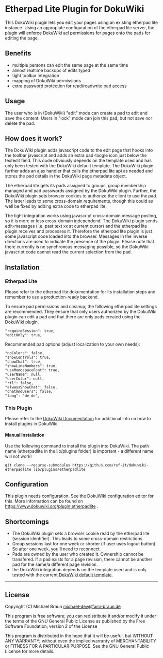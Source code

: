 # Etherpad Lite Plugin for DokuWiki

This DokuWiki plugin lets you edit your pages using an existing etherpad lite instance. Using an appropiate configuration of the etherpad lite server, the plugin will enforce DokuWiki acl permissions for pages onto the pads for editing the page.

## Benefits

  * multiple persons can edit the same page at the same time
  * almost realtime backups of edits typed
  * tight toolbar integration
  * mapping of DokuWiki permissions
  * extra password protection for read/readwrite pad access

## Usage

The user who is in (DokuWiki) "edit" mode can create a pad to edit and save the content. Users in "lock" mode can join this pad, but not save nor delete the pad.

## How does it work?

The DokuWiki plugin adds javascript code to the edit page that hooks into the toolbar javascript and adds an extra pad-toogle icon just below the textedit field. This code obviously depends on the template used and has only been tested with the DokuWiki default template. The DokuWiki plugin further adds an ajax handler that calls the etherpad lite api as needed and stores the pad details in the DokuWiki page metadata object.

The etherpad lite gets its pads assigned to groups, group membership managed and pad passwords assigned by the DokuWiki plugin. Further, the DokuWiki plugin sets browser cookies to authorize the client to use the pad. The latter leads to some cross-domain requirements, though this could as well be fixed by adding extra code to etherpad lite.

The tight integration works using javascript cross-domain message posting, so it is more or less cross-domain independend. The DokuWiki plugin sends edit-messages (i.e. past text xx at current cursor) and the etherpad lite plugin receives and processes it. Therefore the etherpad lite plugin is just some javascript code loaded into the browser. Messages in the inverse directions are used to indicate the presence of the plugin. Please note that there currently is no synchronous messaging possible, so the DokuWiki javascript code cannot read the current selection from the pad.

## Installation

### Etherpad Lite

Please refer to the etherpad lite dokumentation for its installation steps and remember to use a production-ready backend.

To ensure pad permissions and cleanup, the following etherpad lite settings are recommended. They ensure that only users authorized by the DokuWiki plugin can edit a pad and that there are only pads created using the DokuWiki plugin.

```
"requireSession": true,
"editOnly": true,
```

Recommended pad options (adjust localization to your own needs):

```
"noColors": false,
"showControls": true,
"showChat": true,
"showLineNumbers": true,
"useMonospaceFont": true,
"userName": null,
"userColor": null,
"rtl": false,
"alwaysShowChat": false,
"chatAndUsers": false,
"lang": "de-de",
```

### This Plugin

Please refer to the [DokuWiki Documentation](https://www.dokuwiki.org/plugin_installation_instructions) for additional info on how to install plugins in DokuWiki.

#### Manual Installation

Use the following command to install the plugin into DokuWiki. The path name (etherpadlite in the lib/plugins folder) is important - a different name will not work!

```
git clone --recurse-submodules https://github.com/ref-it/dokuwiki-etherpadlite lib/plugins/etherpadlite
```

## Configuration

This plugin needs configuration. See the DokuWiki configuration editor for this. More information can be found on https://www.dokuwiki.org/plugin:etherpadlite .


## Shortcomings

  * The DokuWiki plugin sets a browser cookie read by the etherpad lite (session identifier). This leads to some cross-domain restrictions.
  * Group sessions last for one week or shorter (if user uses logout button). So after one week, you'll need to reconnect.
  * Pads are owned by the user who created it. Ownership cannot be transfered. If a pad exists for a page revision, there cannot be another pad for the same/a different page revision.
  * the DokuWiki integration depends on the template used and is only tested with the current [DokuWiki default template](https://www.dokuwiki.org/template:DokuWiki).
  
---

## License

Copyright (C) Michael Braun <michael-dev@fami-braun.de>

This program is free software; you can redistribute it and/or modify
it under the terms of the GNU General Public License as published by
the Free Software Foundation; version 2 of the License

This program is distributed in the hope that it will be useful,
but WITHOUT ANY WARRANTY; without even the implied warranty of
MERCHANTABILITY or FITNESS FOR A PARTICULAR PURPOSE.  See the
GNU General Public License for more details.
